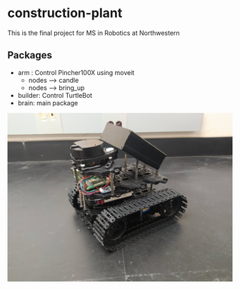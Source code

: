 # construction-plant

This is the final project for MS in Robotics at Northwestern

## Packages 

* arm : Control Pincher100X using moveit
    * nodes --> candle
    * nodes --> bring_up
* builder: Control TurtleBot
* brain: main package

![](/img/turtle.jpg "TurtleTruck")
